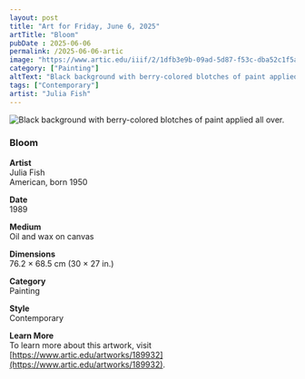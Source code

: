 ```yaml
---
layout: post
title: "Art for Friday, June 6, 2025"
artTitle: "Bloom"
pubDate : 2025-06-06
permalink: /2025-06-06-artic
image: "https://www.artic.edu/iiif/2/1dfb3e9b-09ad-5d87-f53c-dba52c1f5aee/full/1686,/0/default.jpg"
category: ["Painting"]
altText: "Black background with berry-colored blotches of paint applied all over."
tags: ["Contemporary"]
artist: "Julia Fish"
---
```

 
<img src='https://www.artic.edu/iiif/2/1dfb3e9b-09ad-5d87-f53c-dba52c1f5aee/full/1686,/0/default.jpg' alt='Black background with berry-colored blotches of paint applied all over.' style='border-radius=5px'> 
 
### Bloom
 
**Artist**<br>
Julia Fish<br>
American, born 1950
 
**Date**<br>
1989
 
**Medium**<br>
Oil and wax on canvas
 
**Dimensions**<br>
76.2 × 68.5 cm (30 × 27 in.)
 
**Category**<br>
Painting
 
**Style**<br>
Contemporary
 
**Learn More**<br>
To learn more about this artwork, visit [https://www.artic.edu/artworks/189932](https://www.artic.edu/artworks/189932).